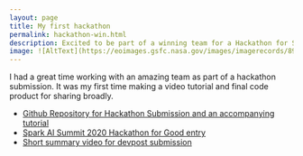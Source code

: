 ```yaml
---
layout: page
title: My first hackathon
permalink: hackathon-win.html
description: Excited to be part of a winning team for a Hackathon for Social Good
image: ![AltText](https://eoimages.gsfc.nasa.gov/images/imagerecords/89000/89003/wicomico_oli_2014290.jpg)
---
```

I had a great time working with an amazing team as part of a hackathon submission. It was my first time making a video tutorial and final code product for sharing broadly.

* [Github Repository for Hackathon Submission and an accompanying tutorial](https://github.com/oceanspace/DatabricksHackathon)
* [Spark AI Summit 2020 Hackathon for Good entry](https://devpost.com/software/enabling-climate-resiliency-for-the-chesapeake-bay)
* [Short summary video for devpost submission](https://www.youtube.com/watch?v=Dvv7yui1vWg)
